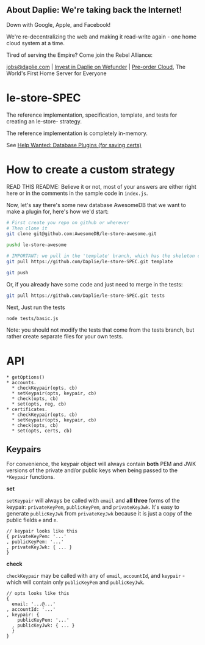 <!-- AD_TPL_BEGIN -->

About Daplie: We're taking back the Internet!
--------------

Down with Google, Apple, and Facebook!

We're re-decentralizing the web and making it read-write again - one home cloud system at a time.

Tired of serving the Empire? Come join the Rebel Alliance:

<a href="mailto:jobs@daplie.com">jobs@daplie.com</a> | [Invest in Daplie on Wefunder](https://daplie.com/invest/) | [Pre-order Cloud](https://daplie.com/preorder/), The World's First Home Server for Everyone

<!-- AD_TPL_END -->

# le-store-SPEC

The reference implementation, specification, template, and tests for creating an le-store- strategy.

The reference implementation is completely in-memory.

See [Help Wanted: Database Plugins (for saving certs)](https://github.com/Daplie/node-letsencrypt/issues/39)

How to create a custom strategy
===============================

READ THIS README:
Believe it or not, most of your answers are either right here
or in the comments in the sample code in `index.js`.

Now, let's say there's some new database AwesomeDB that
we want to make a plugin for, here's how we'd start:

```bash
# First create you repo on github or wherever
# Then clone it
git clone git@github.com:AwesomeDB/le-store-awesome.git

pushd le-store-awesome

# IMPORTANT: we pull in the 'template' branch, which has the skeleton code
git pull https://github.com/Daplie/le-store-SPEC.git template

git push
```

Or, if you already have some code and just need to merge in the tests:

```bash
git pull https://github.com/Daplie/le-store-SPEC.git tests
```

Next, Just run the tests

```
node tests/basic.js
```

Note: you should not modify the tests that come from the tests branch,
but rather create separate files for your own tests.

API
===

```
* getOptions()
* accounts.
  * checkKeypair(opts, cb)
  * setKeypair(opts, keypair, cb)
  * check(opts, cb)
  * set(opts, reg, cb)
* certificates.
  * checkKeypair(opts, cb)
  * setKeypair(opts, keypair, cb)
  * check(opts, cb)
  * set(opts, certs, cb)
```

Keypairs
--------

For convenience, the keypair object will always contain **both** PEM and JWK
versions of the private and/or public keys when being passed to the `*Keypair` functions.

**set**

`setKeypair` will always be called with `email` and **all three** forms of the keypair:
`privateKeyPem`, `publicKeyPem`, and `privateKeyJwk`. It's easy to generate `publicKeyJwk`
from `privateKeyJwk` because it is just a copy of the public fields `e` and `n`.

```
// keypair looks like this
{ privateKeyPem: '...'
, publicKeyPem: '...'
, privateKeyJwk: { ... }
}
```

**check**

`checkKeypair` may be called with any of `email`, `accountId`, and `keypair` - which will
contain only `publicKeyPem` and `publicKeyJwk`.

```
// opts looks like this
{
  email: '...@...'
, accountId: '...'
, keypair: {
    publicKeyPem: '...'
  , publicKeyJwk: { ... }
  }
}
```
